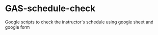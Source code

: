 # GAS-schedule-check
Google scripts to check the instructor's schedule using google sheet and google form
